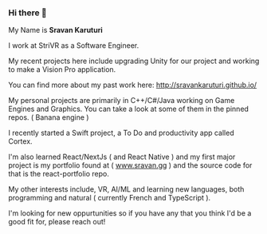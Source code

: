 ### Hi there 👋

My Name is <b>Sravan Karuturi</b>

I work at StriVR as a Software Engineer. 

My recent projects here include upgrading Unity for our project and working to make a Vision Pro application.

You can find more about my past work here: http://sravankaruturi.github.io/

My personal projects are primarily in C++/C#/Java working on Game Engines and Graphics. You can take a look at some of them in the pinned repos. ( Banana engine )

I recently started a Swift project, a To Do and productivity app called Cortex.

I'm also learned React/NextJs ( and React Native ) and my first major project is my portfolio found at ( www.sravan.gg ) and the source code for that is the react-portfolio repo.

My other interests include, VR, AI/ML and learning new languages, both programming and natural ( currently French and TypeScript ).

I'm looking for new oppurtunities so if you have any that you think I'd be a good fit for, please reach out!

<!--
**sravankaruturi/sravankaruturi** is a ✨ _special_ ✨ repository because its `README.md` (this file) appears on your GitHub profile.

Here are some ideas to get you started:

- 🔭 I’m currently working on ...
- 🌱 I’m currently learning ...
- 👯 I’m looking to collaborate on ...
- 🤔 I’m looking for help with ...
- 💬 Ask me about ...
- 📫 How to reach me: ...
- 😄 Pronouns: ...
- ⚡ Fun fact: ...
-->
